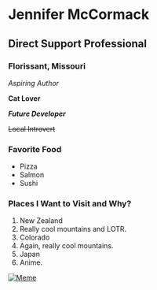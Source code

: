 # Jennifer McCormack

## Direct Support Professional

### Florissant, Missouri

_Aspiring Author_

**Cat Lover**

**_Future Developer_**

~~Local Introvert~~

### Favorite Food
- Pizza
- Salmon
- Sushi

### Places I Want to Visit and Why?
1. New Zealand
  1. Really cool mountains and LOTR.
2. Colorado
  1. Again, really cool mountains.
3. Japan
  1. Anime.

[![Meme](https://digitalsynopsis.com/wp-content/uploads/2015/03/web-designer-developer-jokes-humour-funny-14.jpg)](https://digitalsynopsis.com/wp-content/uploads/2015/03/web-designer-developer-jokes-humour-funny-14.jpg)



